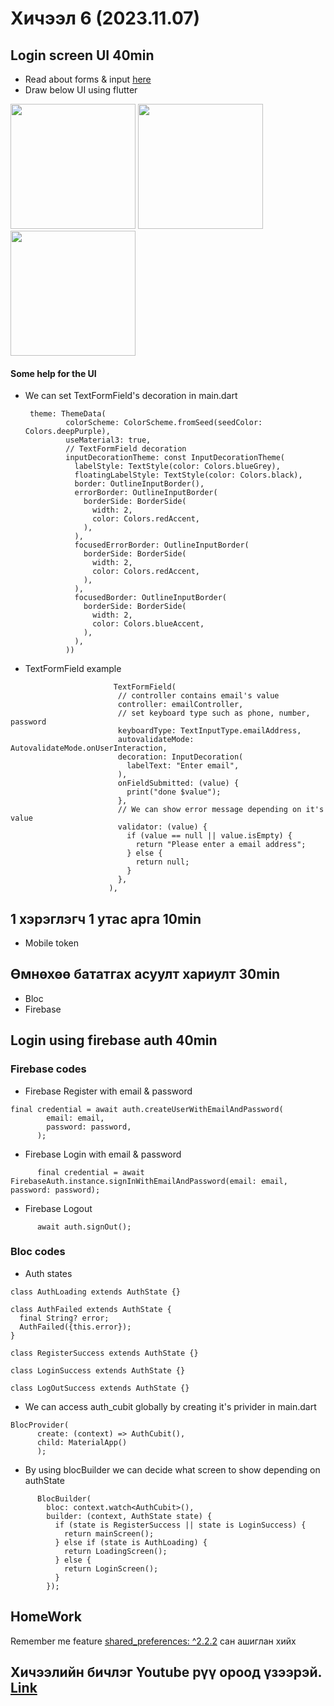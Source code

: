 # Хичээл 6 (2023.11.07)
## Login screen UI 40min
 - Read about forms & input [here](https://docs.flutter.dev/cookbook/forms/text-input)
 - Draw below UI using flutter

<img src = "https://github.com/buyka98/flutter-lesson/assets/92565391/3baf15d8-e974-4a2c-8262-55326c504045" width = 200>
<img src = "https://github.com/buyka98/flutter-lesson/assets/92565391/6e716ee5-82fd-49a2-bc24-a1513fc58e02" width = 200>
<img src = "[https://github.com/buyka98/flutter-lesson/assets/92565391/b1bf4e83-7d6c-4521-a1b6-6523851c0320](https://github.com/buyka98/flutter-lesson/assets/92565391/023dc308-9207-43c8-89e7-21bd2887f1eb)" width = 200>

#### Some help for the UI
- We can set TextFormField's decoration in main.dart
   ```
    theme: ThemeData(
            colorScheme: ColorScheme.fromSeed(seedColor: Colors.deepPurple),
            useMaterial3: true,
            // TextFormField decoration
            inputDecorationTheme: const InputDecorationTheme(
              labelStyle: TextStyle(color: Colors.blueGrey),
              floatingLabelStyle: TextStyle(color: Colors.black),
              border: OutlineInputBorder(),
              errorBorder: OutlineInputBorder(
                borderSide: BorderSide(
                  width: 2,
                  color: Colors.redAccent,
                ),
              ),
              focusedErrorBorder: OutlineInputBorder(
                borderSide: BorderSide(
                  width: 2,
                  color: Colors.redAccent,
                ),
              ),
              focusedBorder: OutlineInputBorder(
                borderSide: BorderSide(
                  width: 2,
                  color: Colors.blueAccent,
                ),
              ),
            ))
   ```
- TextFormField example 
 ```
                        TextFormField(
                         // controller contains email's value
                         controller: emailController,
                         // set keyboard type such as phone, number, password
                         keyboardType: TextInputType.emailAddress,
                         autovalidateMode: AutovalidateMode.onUserInteraction,
                         decoration: InputDecoration(
                           labelText: "Enter email",
                         ),
                         onFieldSubmitted: (value) {
                           print("done $value");
                         },
                         // We can show error message depending on it's value
                         validator: (value) {
                           if (value == null || value.isEmpty) {
                             return "Please enter a email address";
                           } else {
                             return null;
                           }
                         },
                       ),
 ```

## 1 хэрэглэгч 1 утас арга 10min
- Mobile token

## Өмнөхөө бататгах асуулт хариулт 30min
- Bloc
- Firebase

## Login using firebase auth 40min

### Firebase codes

- Firebase Register with email & password 
```
final credential = await auth.createUserWithEmailAndPassword(
        email: email,
        password: password,
      );
```
- Firebase Login with email & password
```
      final credential = await FirebaseAuth.instance.signInWithEmailAndPassword(email: email, password: password);
```
- Firebase Logout 
```
      await auth.signOut();
```

### Bloc codes 

- Auth states
```
class AuthLoading extends AuthState {}

class AuthFailed extends AuthState {
  final String? error;
  AuthFailed({this.error});
}

class RegisterSuccess extends AuthState {}

class LoginSuccess extends AuthState {}

class LogOutSuccess extends AuthState {}
```
- We can access auth_cubit globally by creating it's privider in main.dart
```
BlocProvider(
      create: (context) => AuthCubit(),
      child: MaterialApp()
      );
```
- By using blocBuilder we can decide what screen to show depending on authState
```
      BlocBuilder(
        bloc: context.watch<AuthCubit>(),
        builder: (context, AuthState state) {
          if (state is RegisterSuccess || state is LoginSuccess) {
            return mainScreen();
          } else if (state is AuthLoading) {
            return LoadingScreen();
          } else {
            return LoginScreen();
          }
        });
```

## HomeWork
Remember me feature [shared_preferences: ^2.2.2](https://pub.dev/packages/shared_preferences) сан ашиглан хийх

## Хичээлийн бичлэг Youtube рүү ороод үзээрэй. [Link](https://youtu.be/qupmzh4OZJ4)
